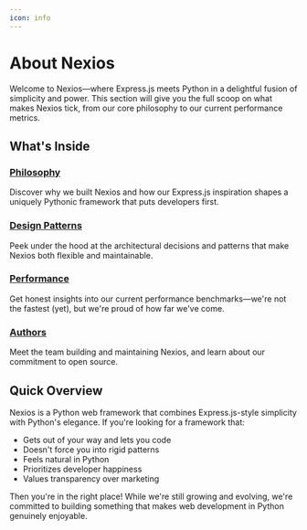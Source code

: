 ```yaml
---
icon: info
---
```


# About Nexios

Welcome to Nexios—where Express.js meets Python in a delightful fusion of simplicity and power. This section will give you the full scoop on what makes Nexios tick, from our core philosophy to our current performance metrics.

## What's Inside

### [Philosophy](philosophy.md)
Discover why we built Nexios and how our Express.js inspiration shapes a uniquely Pythonic framework that puts developers first.

### [Design Patterns](design-patterns.md)
Peek under the hood at the architectural decisions and patterns that make Nexios both flexible and maintainable.

### [Performance](performance.md)
Get honest insights into our current performance benchmarks—we're not the fastest (yet), but we're proud of how far we've come.

### [Authors](authors.md)
Meet the team building and maintaining Nexios, and learn about our commitment to open source.

## Quick Overview

Nexios is a Python web framework that combines Express.js-style simplicity with Python's elegance. If you're looking for a framework that:

- Gets out of your way and lets you code
- Doesn't force you into rigid patterns
- Feels natural in Python
- Prioritizes developer happiness
- Values transparency over marketing

Then you're in the right place! While we're still growing and evolving, we're committed to building something that makes web development in Python genuinely enjoyable.

